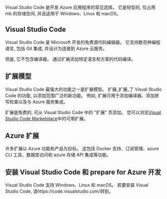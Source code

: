 Visual Studio Code 是开发 Azure 应用程序的常见选择。 它是轻型的, 仅占用 mb 的存储空间, 并且适用于 Windows、Linux 和 macOS。

## <a name="visual-studio-code"></a>Visual Studio Code

Visual Studio Code 是 Microsoft 开发的免费源代码编辑器。 它支持数百种编程语言, 包括 Git 集成, 并设计为连接到 Azure 云服务。

但是, 它不包含编译器。 通过扩展添加特定语言和方案的代码编译。

## <a name="extension-model"></a>扩展模型

Visual Studio Code 最强大的功能之一是扩展模型。 扩展_扩展_了 Visual Studio Code 的功能, 以添加范围广泛的新功能。 例如, 扩展可用于添加编译器、添加拼写检查以及与 Azure 服务集成。

扩展是免费的, 可从 Visual Studio Code 中的 "扩展" 页添加。 您可以浏览[Visual Studio Code Marketplace](https://marketplace.visualstudio.com/)中的可用扩展。

## <a name="azure-extensions"></a>Azure 扩展

许多扩展以 Azure 功能和产品为目标。 这包括 Docker 支持、订阅管理、azure CLI 工具、数据库访问和 azure 存储 API 集成等功能。

## <a name="install-visual-studio-code-and-prepare-for-azure-development"></a>安装 Visual Studio Code 和 prepare for Azure 开发

Visual Studio Code 支持 Windows、Linux 和 macOS。 若要安装 Visual Studio Code, 请https://code.visualstudio.com/转到。
